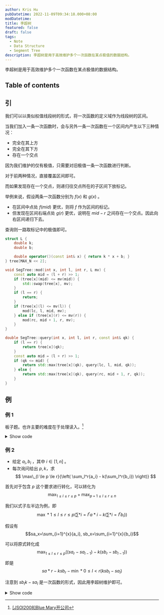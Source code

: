 ```yaml
---
author: Kris Hu
pubDatetime: 2022-11-09T09:34:18.000+08:00
modDatetime:
title: 李超树
featured: false
draft: false
tags:
  - Note
  - Data Structure
  - Segment Tree
description: 李超树是用于高效维护多个一次函数在某点极值的数据结构。
---
```


李超树是用于高效维护多个一次函数在某点极值的数据结构。

## Table of contents

## 引

我们可以以类似权值线段树的形式，将一次函数的定义域作为线段树的区间。

当我们加入一条一次函数时，会与另外一条一次函数在一个区间内产生以下三种情况：

- 完全在其上方
- 完全在其下方
- 存在一个交点

因为我们维护的仅有极值，只需要对旧极值一条一次函数进行判断。

对于前两种情况，直接覆盖区间即可。

而如果发现存在一个交点，则递归往交点所在的子区间下放标记。

举例来说，假设两条一次函数分别为 $f(x)$ 和 $g(x)$ 。

- 在区间中点处 $f(mid)$ 更优，则将 $f$ 作为区间的标记。
- 但发现在区间右端点处 $g(r)$ 更优，说明在 $mid - r$ 之间存在一个交点。因此向右区间递归下去。

查询则一路取标记中的极值即可。

```cpp
struct L {
    double k;
    double b;

    double operator()(const int& x) { return k * x + b; }
} tree[MAX_N << 2];

void SegTree::mod(int x, int l, int r, L mv) {
    const auto mid = (l + r) >> 1;
    if (tree[x](mid) <= mv(mid)) {
        std::swap(tree[x], mv);
    }
    if (l == r) {
        return;
    }
    if (tree[x](l) <= mv(l)) {
        mod(lc, l, mid, mv);
    } else if (tree[x](r) <= mv(r)) {
        mod(rc, mid + 1, r, mv);
    }
}

double SegTree::query(int x, int l, int r, const int& qk) {
    if (l == r) {
        return tree[x](qk);
    }
    const auto mid = (l + r) >> 1;
    if (qk <= mid) {
        return std::max(tree[x](qk), query(lc, l, mid, qk));
    } else {
        return std::max(tree[x](qk), query(rc, mid + 1, r, qk));
    }
}
```

## 例

### 例 1

板子题。也许主要的难度在于处理读入。[^1]

<details><summary>Show code</summary>

```cpp
#include <cmath>
#include <cstdio>
#include <iostream>
#include <memory>

constexpr int MAX_N = 1000050;
constexpr int N = 1000000;

class SegTree {
   public:
    struct L {
        double k;
        double b;

        // 请注意本题中天数从 1 开始
        double operator()(const int& x) { return k * (x - 1) + b; }
    } tree[MAX_N << 2];

    SegTree() = default;
    ~SegTree() = default;

    void mod(int x, int l, int r, L mv);

    double query(int x, int l, int r, const int& qk);
};

template <typename T>
T read();

template <typename T>
void read(T& t);

template <typename T, typename... Args>
void read(T& t, Args&... rest);

template <>
char read();

template <>
double read();

int main() {
    std::ios::sync_with_stdio(false);

    auto segTree = std::make_unique<SegTree>();
    int T;
    read(T);
    while (T--) {
        char op;
        read(op);
        if (op == 'P') {
            double b, k;
            read(b, k);
            segTree->mod(1, 1, N, {k, b});
        } else if (op == 'Q') {
            int x;
            read(x);
            std::cout << (int)(segTree->query(1, 1, N, x)) / 100 << '\n';
        }
    }

    return 0;
}

#define lc (x << 1)
#define rc ((x << 1) | 1)

void SegTree::mod(int x, int l, int r, L mv) {
    const auto mid = (l + r) >> 1;
    if (tree[x](mid) <= mv(mid)) {
        std::swap(tree[x], mv);
    }
    if (l == r) {
        return;
    }
    if (tree[x](l) <= mv(l)) {
        mod(lc, l, mid, mv);
    } else if (tree[x](r) <= mv(r)) {
        mod(rc, mid + 1, r, mv);
    }
}

double SegTree::query(int x, int l, int r, const int& qk) {
    if (l == r) {
        return tree[x](qk);
    }
    const auto mid = (l + r) >> 1;
    if (qk <= mid) {
        return std::max(tree[x](qk), query(lc, l, mid, qk));
    } else {
        return std::max(tree[x](qk), query(rc, mid + 1, r, qk));
    }
}

#undef lc
#undef rc

template <typename T>
T read() {
    T x = 0, f = 1;
    char ch = getchar_unlocked();
    while (!isdigit(ch)) {
        if (ch == '-') f = -1;
        ch = getchar_unlocked();
    }
    while (isdigit(ch)) {
        x = x * 10 + ch - 48;
        ch = getchar_unlocked();
    }
    return x * f;
}

template <typename T>
void read(T& t) {
    t = read<T>();
}

template <typename T, typename... Args>
void read(T& t, Args&... rest) {
    t = read<T>();
    read(rest...);
}

template <>
char read() {
    char ch = getchar_unlocked();
    while (ch != 'Q' and ch != 'P') {
        ch = getchar_unlocked();
    }
    return ch;
}

template <>
double read() {
    long long x = 0, f = 1, k = 0, b = 0;
    bool g = false;
    char ch = getchar_unlocked();
    while (!isdigit(ch)) {
        if (ch == '-') f = -1;
        ch = getchar_unlocked();
    }
    while (isdigit(ch) or ch == '.') {
        if (ch == '.') {
            g = true;
        } else if (!g) {
            x = x * 10 + ch - 48;
        } else {
            b = b * 10 + ch - 48;
            k++;
        }
        ch = getchar_unlocked();
    }
    return f * (std::pow(0.1, k) * b + x);
}
```

</details>

### 例 2

- 给定 $a_i, b_i$ ，其中 $i \in [1,n]$ 。
- 每次询问给出 $p, k$，求 $$ \max\_{l \le p \le r}{\left( \sum_l^r{a_i} - k(\sum_l^r{b_i}) \right)} $$

首先对于包含 $p$ 这个要求进行转化，可以转化为 $$\max_{1 \le l \le r \le p} + \max_{p+1 \le l \le r \le n}$$

我们以式子左半边为例，即 $$ \max*{1 \le l \le r \le p}{\left( \sum*{i=l}^r{a*i} - k(\sum*{i=l}^r{b_i}) \right)} $$

假设有 $$sa_x=\sum_{i=1}^{x}{a_i}, sb_x=\sum_{i=1}^{x}{b_i}$$

可以将原式转化成 $$\max_{1 \le l \le r \le p}{\left( \left( sa_r - sa_{l-1} \right) - k\left( sb_r - sb_{l-1} \right) \right)}$$

即是 $$ sa*r - k sb_r - \min*{0 \le l < r}{\left( k sb_l - sa_l \right)} $$

注意到 $sb_l k - sa_l$ 是一次函数的形式，因此用李超树维护即可。

<details><summary>Show code</summary>

```cpp
#include <algorithm>
#include <climits>
#include <cstdio>
#include <iostream>
#include <memory>

using ll = long long;

constexpr int MAX_N = 1000050;
constexpr int N = 1000000;
constexpr ll INF = LLONG_MAX >> 4;

int a[MAX_N], b[MAX_N];
struct Q {
    int p;
    int k;
    int i;
} q[MAX_N];

class SegTree {
   public:
    struct L {
        ll k;
        ll b = INF;
        L() = default;
        L(ll k, ll b) { this->k = k, this->b = b; }
        // fxxk C++11, we need C++14!

        ll operator()(const ll& x) { return k * x + b; }
    } tree[MAX_N << 3];

    SegTree() = default;
    ~SegTree() = default;

    void mod(int x, int l, int r, L mv);

    ll query(int x, int l, int r, const ll& qk);
};

ll ans[MAX_N];

template <typename T>
T read();

template <typename T>
void read(T& t);

template <typename T, typename... Args>
void read(T& t, Args&... rest);

int main() {
    std::ios::sync_with_stdio(false);

    int n, m;
    read(n, m);
    for (int i = 1; i <= n; i++) {
        read(a[i], b[i]);
    }
    for (int i = 1; i <= m; i++) {
        read(q[i].p, q[i].k);
        q[i].i = i;
    }
    std::sort(q + 1, q + m + 1,
              [](const Q& x, const Q& y) { return x.p < y.p; });

    {
        std::unique_ptr<SegTree> segTree(new SegTree());
        ll sa{}, sb{};
        int i{1};
        for (int j = 1; j <= m; j++) {
            while (i <= n and i <= q[j].p) {
                segTree->mod(1, -N, N, {-sb, sa});
                sa += a[i];
                sb += b[i];
                i++;
            }
            ans[q[j].i] += sa - sb * q[j].k - segTree->query(1, -N, N, q[j].k);
        }
    }
    {
        std::unique_ptr<SegTree> segTree(new SegTree());
        ll sa{}, sb{};
        int i{n};
        for (int j = m; j >= 1; j--) {
            while (i >= 1 and i > q[j].p) {
                segTree->mod(1, -N, N, {-sb, sa});
                sa += a[i];
                sb += b[i];
                i--;
            }
            ans[q[j].i] += std::max(
                0ll, sa - sb * q[j].k - segTree->query(1, -N, N, q[j].k));
        }
    }

    for (int i = 1; i <= m; i++) {
        std::cout << ans[i] << '\n';
    }

    return 0;
}

#define lc (x << 1)
#define rc ((x << 1) | 1)

void SegTree::mod(int x, int l, int r, L mv) {
    const auto mid = (l + r) >> 1;
    if (tree[x](mid) >= mv(mid)) {
        std::swap(tree[x], mv);
    }
    if (l == r) {
        return;
    }
    if (tree[x](l) >= mv(l)) {
        mod(lc, l, mid, mv);
    } else if (tree[x](r) >= mv(r)) {
        mod(rc, mid + 1, r, mv);
    }
}

ll SegTree::query(int x, int l, int r, const ll& qk) {
    if (l == r) {
        return tree[x](qk);
    }
    const auto mid = (l + r) >> 1;
    if (qk <= mid) {
        return std::min(tree[x](qk), query(lc, l, mid, qk));
    } else {
        return std::min(tree[x](qk), query(rc, mid + 1, r, qk));
    }
}

#undef lc
#undef rc

template <typename T>
T read() {
    T x = 0, f = 1;
    char ch = getchar_unlocked();
    while (!isdigit(ch)) {
        if (ch == '-') f = -1;
        ch = getchar_unlocked();
    }
    while (isdigit(ch)) {
        x = x * 10 + ch - 48;
        ch = getchar_unlocked();
    }
    return x * f;
}

template <typename T>
void read(T& t) {
    t = read<T>();
}

template <typename T, typename... Args>
void read(T& t, Args&... rest) {
    t = read<T>();
    read(rest...);
}
```

</details>

[^1]: [[JSOI2008]Blue Mary开公司](https://www.luogu.com.cn/problem/P4254)
